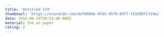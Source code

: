 ```yaml
---
title: 'Untitled 174'
thumbnail: 'https://ucarecdn.com/4ef099b6-9fd5-4579-8977-f4320dfc724e/'
date: 2016-06-14T20:52:40.000Z
material: Ink on paper
rating: 2
---
```

